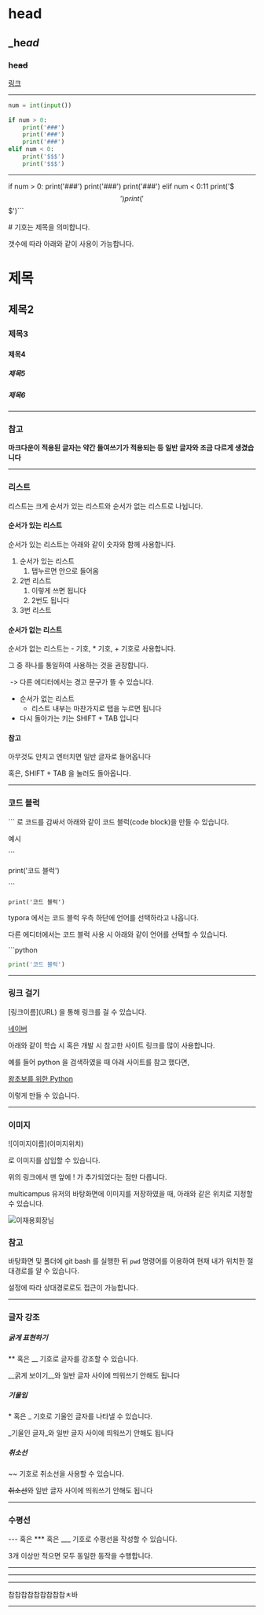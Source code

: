 # he**ad**

## _he*ad*

### he~~ad~~

[링크](http://localhost:8888/notebooks/Untitled.ipynb?kernel_name=python3)

---

```python
num = int(input())
  
if num > 0:
	print('###')
    print('###')
    print('###')
elif num < 0:
	print('$$$')
    print('$$$')

```

---

if num > 0:
	print('###')
    print('###')
    print('###')
elif num < 0:11
	print('$$$')
    print('$$$')```

\# 기호는 제목을 의미합니다.

갯수에 따라 아래와 같이 사용이 가능합니다.

# 제목

## 제목2

### 제목3

#### 제목4

##### 제목5

##### 제목6



---

### 참고



__마크다운이 적용된 글자는 약간 들여쓰기가 적용되는 등 일반 글자와 조금 다르게 생겼습니다__

---

### 리스트

리스트는 크게 순서가 있는 리스트와 순서가 없는 리스트로 나뉩니다.



#### 순서가 있는 리스트

순서가 있는 리스트는 아래와 같이 숫자와 함께 사용합니다.

1. 순서가 있는 리스트
   1. 탭누르면 안으로 들어옴
2. 2번 리스트
   1. 이렇게 쓰면 됩니다
   2. 2번도 됩니다
3. 3번 리스트



#### 순서가 없는 리스트

순서가 없는 리스트는 - 기호, * 기호, + 기호로 사용합니다.

그 중 하나를 통일하여 사용하는 것을 권장합니다.

​			-> 다른 에디터에서는  경고 문구가 뜰 수 있습니다.

- 순서가 없는 리스트
  - 리스트 내부는 마찬가지로 탭을 누르면 됩니다
- 다시 돌아가는 키는 SHIFT + TAB 입니다



#### 참고

아무것도 안치고 엔터치면 일반 글자로 들어옵니다

혹은, SHIFT + TAB 을 눌러도 돌아옵니다.



---



### 코드 블럭

\``` 로 코드를 감싸서 아래와 같이 코드 블럭(code block)을 만들 수 있습니다.

예시

\```

print('코드 블럭')

\```

```
print('코드 블럭')
```



typora 에서는 코드 블럭 우측 하단에 언어를 선택하라고 나옵니다.

다른 에디터에서는 코드 블럭 사용 시 아래와 같이 언어를 선택할 수 있습니다.



\```python

```python
print('코드 블럭')
```



---



### 링크 걸기

\[링크이름](URL) 을 통해 링크를 걸 수 있습니다.

[네이버](https://www.naver.com)



아래와 같이 학습 시 혹은 개발 시 참고한 사이트 링크를 많이 사용합니다.

예를 들어 python 을 검색하였을 때 아래 사이트를 참고 했다면,

[왕초보를 위한 Python](https://wikidocs.net/43)

이렇게 만들 수 있습니다.



---



### 이미지

\!\[이미지이름](이미지위치)

로 이미지를 삽입할 수 있습니다.

위의 링크에서 맨 앞에 ! 가 추가되었다는 점만 다릅니다.

multicampus 유저의 바탕화면에 이미지를 저장하였을 때, 아래와 같은 위치로 지정할 수 있습니다.

![이재용회장님](c:/Users/multicampus/Desktop/boss.jpg)



### 참고

바탕화면 및 폴더에 git bash 를 실행한 뒤 `pwd` 명령어를 이용하여 현재 내가 위치한 절대경로를 알 수 있습니다.

설정에 따라 상대경로로도 접근이 가능합니다.



---



### 글자 강조

##### 굵게 표현하기

\** 혹은 __ 기호로 글자를 강조할 수 있습니다.

__굵게 보이기__와 일반 글자 사이에 띄워쓰기 안해도 됩니다



##### 기울임

\* 혹은 _ 기호로 기울인 글자를 나타낼 수 있습니다.

_기울인 글자_와 일반 글자 사이에 띄워쓰기 안해도 됩니다



##### 취소선

\~~ 기호로 취소선을 사용할 수 있습니다.

~~취소선~~와 일반 글자 사이에 띄워쓰기 안해도 됩니다



---



### 수평선

\--- 혹은 *** 혹은 ___ 기호로 수평선을 작성할 수 있습니다.

3개 이상만 적으면 모두 동일한 동작을 수행합니다.

---

___

***









찹찹찹찹찹찹찹찹찹ㅊ바



___